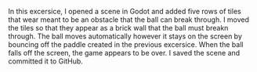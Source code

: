 In this excersice, I opened a scene in Godot and added five rows of tiles that wear meant to be an obstacle that the ball can break through. I moved the tiles so that they appear as a brick wall that the ball must breakn through. The ball moves automatically however it stays on the screen by bouncing off the paddle created in the previous excersice. When the ball falls off the screen, the game appears to be over. I saved the scene and committed it to GitHub. 


